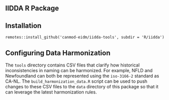 IIDDA R Package
---------------

## Installation 
```
remotes::install_github('canmod-eidm/iidda-tools', subdir = 'R/iidda')
```

## Configuring Data Harmonization

The `tools` directory contains CSV files that clarify how historical inconsistencies in naming can be harmonized. For example, NFLD and Newfoundland can both be represented using the `iso-3166-2` standard as CA-NL. The `build_harmonization_data.R` script can be used to push changes to these CSV files to the `data` directory of this package so that it can leverage the latest harmonization rules.
